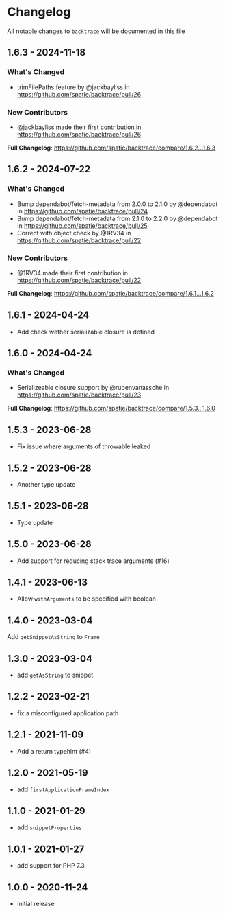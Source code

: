 # Changelog

All notable changes to `backtrace` will be documented in this file

## 1.6.3 - 2024-11-18

### What's Changed

* trimFilePaths feature  by @jackbayliss in https://github.com/spatie/backtrace/pull/26

### New Contributors

* @jackbayliss made their first contribution in https://github.com/spatie/backtrace/pull/26

**Full Changelog**: https://github.com/spatie/backtrace/compare/1.6.2...1.6.3

## 1.6.2 - 2024-07-22

### What's Changed

* Bump dependabot/fetch-metadata from 2.0.0 to 2.1.0 by @dependabot in https://github.com/spatie/backtrace/pull/24
* Bump dependabot/fetch-metadata from 2.1.0 to 2.2.0 by @dependabot in https://github.com/spatie/backtrace/pull/25
* Correct with object check by @1RV34 in https://github.com/spatie/backtrace/pull/22

### New Contributors

* @1RV34 made their first contribution in https://github.com/spatie/backtrace/pull/22

**Full Changelog**: https://github.com/spatie/backtrace/compare/1.6.1...1.6.2

## 1.6.1 - 2024-04-24

- Add check wether serializable closure is defined

## 1.6.0 - 2024-04-24

### What's Changed

* Serializeable closure support by @rubenvanassche in https://github.com/spatie/backtrace/pull/23

**Full Changelog**: https://github.com/spatie/backtrace/compare/1.5.3...1.6.0

## 1.5.3 - 2023-06-28

- Fix issue where arguments of throwable leaked

## 1.5.2 - 2023-06-28

- Another type update

## 1.5.1 - 2023-06-28

- Type update

## 1.5.0 - 2023-06-28

- Add support for reducing stack trace arguments (#16)

## 1.4.1 - 2023-06-13

- Allow `withArguments` to be specified with boolean

## 1.4.0 - 2023-03-04

Add `getSnippetAsString` to `Frame`

## 1.3.0 - 2023-03-04

- add `getAsString` to snippet

## 1.2.2 - 2023-02-21

- fix a misconfigured application path

## 1.2.1 - 2021-11-09

- Add a return typehint (#4)

## 1.2.0 - 2021-05-19

- add `firstApplicationFrameIndex`

## 1.1.0 - 2021-01-29

- add `snippetProperties`

## 1.0.1 - 2021-01-27

- add support for PHP 7.3

## 1.0.0 - 2020-11-24

- initial release
